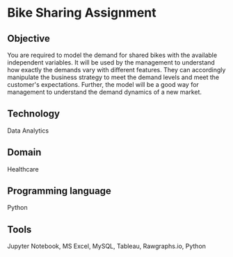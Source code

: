 # Bike Sharing Assignment

## Objective
You are required to model the demand for shared bikes with the available independent variables. It will be used by the management to understand how exactly the demands vary with different features. They can accordingly manipulate the business strategy to meet the demand levels and meet the customer's expectations. Further, the model will be a good way for management to understand the demand dynamics of a new market.

## Technology 
Data Analytics

## Domain 
Healthcare 

## Programming language 
Python 

## Tools 
Jupyter Notebook, MS Excel, MySQL, Tableau, Rawgraphs.io, Python